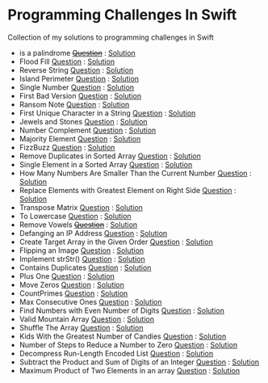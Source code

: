# Programming Challenges In Swift
Collection of my solutions to programming challenges in Swift

* is a palindrome <strike>[Question]()</strike> : [Solution](/ValidPalindrome.playground/Contents.swift)
* Flood Fill [Question](https://leetcode.com/problems/flood-fill/) : [Solution](/FloodFill.playground/Contents.swift)
* Reverse String [Question](https://leetcode.com/problems/reverse-string/) : [Solution](/ReverseString.playground/Contents.swift)
* Island Perimeter [Question](https://leetcode.com/problems/island-perimeter/) : [Solution](/IslandPerimeter.playground/Contents.swift)
* Single Number [Question](https://leetcode.com/problems/single-number/) : [Solution](/SingleNumber.playground/Contents.swift)
* First Bad Version [Question](https://leetcode.com/problems/first-bad-version/) : [Solution](/FirstBadVersion.playground/Contents.swift)
* Ransom Note [Question](https://leetcode.com/problems/ransom-note/) : [Solution](/RansomNote.playground/Contents.swift)
* First Unique Character in a String [Question](https://leetcode.com/problems/first-unique-character-in-a-string/) : [Solution](/FirstUniqueCharacter.playground/Contents.swift)
* Jewels and Stones [Question](https://leetcode.com/problems/jewels-and-stones/) : [Solution](/JewelsAndStones.playground/Contents.swift)
* Number Complement [Question](https://leetcode.com/problems/number-complement/) : [Solution](/NumberComplement.playground/Contents.swift)
* Majority Element [Question](https://leetcode.com/problems/majority-element/) : [Solution](/MajorityElement.playground/Contents.swift)
* FizzBuzz [Question](https://leetcode.com/problems/fizz-buzz/) : [Solution](/FizzBuzz.playground/Contents.swift)
* Remove Duplicates in Sorted Array [Question](https://leetcode.com/problems/remove-duplicates-from-sorted-array/) : [Solution](/RemoveDuplicates.playground/Contents.swift)
* Single Element in a Sorted Array [Question](https://leetcode.com/problems/single-element-in-a-sorted-array/) : [Solution](/SingleElement.playground/Contents.swift)
* How Many Numbers Are Smaller Than the Current Number [Question](https://leetcode.com/problems/how-many-numbers-are-smaller-than-the-current-number/) : [Solution](/SmallerThanCurrent.playground/Contents.swift)
*  Replace Elements with Greatest Element on Right Side [Question](https://leetcode.com/problems/replace-elements-with-greatest-element-on-right-side/) : [Solution](/ReplaceWithRightGreatest.playground/Contents.swift)
* Transpose Matrix [Question](https://leetcode.com/problems/transpose-matrix/) : [Solution](/TransposeMatrix.playground/Contents.swift)
* To Lowercase [Question](https://leetcode.com/problems/to-lower-case/) : [Solution](/ToLowercase.playground/Contents.swift)
* Remove Vowels <strike>[Question]()</strike> : [Solution](/RemoveVowels.playground/Contents.swift)
* Defanging an IP Address [Question](https://leetcode.com/problems/defanging-an-ip-address/) : [Solution](/DefangIP.playground/Contents.swift)
* Create Target Array in the Given Order [Question](https://leetcode.com/problems/create-target-array-in-the-given-order/) : [Solution](/CreateTargetArray.playground/Contents.swift)
* Flipping an Image [Question](https://leetcode.com/problems/flipping-an-image/) : [Solution](/FlipAnImage.playground/Contents.swift)
* Implement strStr() [Question](https://leetcode.com/problems/implement-strstr/) : [Solution](/strStr.playground/Contents.swift)
* Contains Duplicates [Question](https://leetcode.com/problems/contains-duplicate/) : [Solution](/ContainsDuplicates.playground/Contents.swift)
* Plus One [Question](https://leetcode.com/problems/plus-one/) : [Solution](/PlusOne.playground/Contents.swift)
* Move Zeros [Question](https://leetcode.com/problems/move-zeros/) : [Solution](/MoveZeros.playground/Contents.swift)
* CountPrimes [Question](https://leetcode.com/problems/count-primes/) : [Solution](/CountPrimes.playground/Contents.swift)
* Max Consecutive Ones [Question](https://leetcode.com/problems/max-consecutive-ones/) : [Solution](/MaxConsecutiveOnes.playground/Contents.swift)
* Find Numbers with Even Number of Digits [Question](https://leetcode.com/problems/find-numbers-with-even-number-of-digits/) : [Solution](/EvenNumberOfDigits.playground/Contents.swift)
* Valid Mountain Array [Question](https://leetcode.com/problems/valid-mountain-array/) : [Solution](/ValidMountain.playground/Contents.swift)
* Shuffle The Array [Question](https://leetcode.com/problems/shuffle-the-array/) : [Solution](/ShuffleTheArray.playground/Contents.swift)
* Kids With the Greatest Number of Candies [Question](https://leetcode.com/problems/kids-with-the-greatest-number-of-candies/) : [Solution](/GreatestNumberOfCandles.playground/Contents.swift)
* Number of Steps to Reduce a Number to Zero [Question](https://leetcode.com/problems/number-of-steps-to-reduce-a-number-to-zero/) : [Solution](/ReduceToZero.playground/Contents.swift)
* Decompress Run-Length Encoded List [Question](https://leetcode.com/problems/decompress-run-length-encoded-list/) : [Solution](/DecompressRLEList.playground/Contents.swift)
* Subtract the Product and Sum of Digits of an Integer [Question](https://leetcode.com/problems/subtract-the-product-and-sum-of-digits-of-an-integer/) : [Solution](/SubtractProductFromSum.playground/Contents.swift)
* Maximum Product of Two Elements in an array [Question](https://leetcode.com/problems/maximum-product-of-two-elements-in-an-array/submissions/) : [Solution](/MaxProducts.playground/Contents.swift)